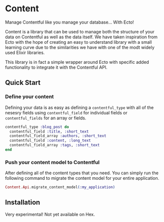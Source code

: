 # Content

Manage Contentful like you manage your database... With Ecto!

Content is a library that can be used to manage both the structure of your data on Contentful as well as the data itself. We have taken inspiration from Ecto with the hope of creating an easy to understand library with a small learning curve due to the similarities we have with one of the modt widely used Elixir libraries.

This library is in fact a simple wrapper around Ecto with specific added functionality to integrate it with the Contentful API.

## Quick Start

### Define your content

Defining your data is as easy as defining a `contentful_type` with all of the nesesry fields using `contentful_field` for individual fields or `contentful_fields` for an array or fields.

```elixir
contentful_type :blog_post do
  contentful_field :title, :short_text
  contentful_field_array :authors, :short_text
  contentful_field :content, :long_text
  contentful_field_array :tags, :short_text
end
```

### Push your content model to Contentful

After defining all of the content types that you need. You can simply run the following command to migrate the content model for your entire application.
```elixir
Content.Api.migrate_content_model(:my_application)
```


## Installation

Very experimental! Not yet available on Hex.
